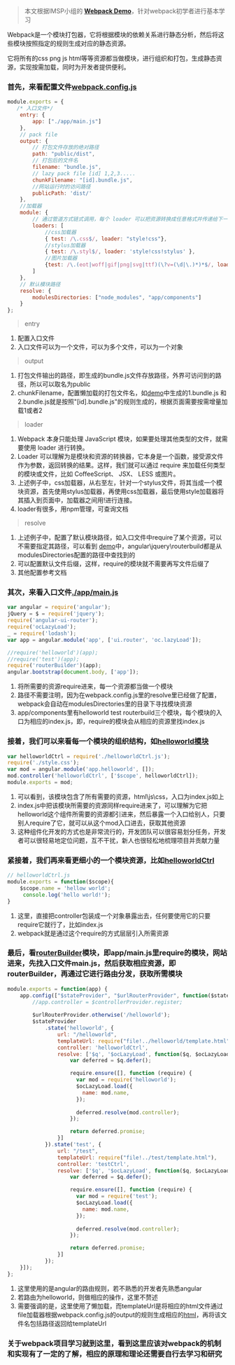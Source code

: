 > 本文根据IMSP小组的 __[Webpack Demo](http://99.48.236.51/imsp/imsp-admin-gateway)__，针对webpack初学者进行基本学习

Webpack是一个模块打包器，它将根据模块的依赖关系进行静态分析，然后将这些模块按照指定的规则生成对应的静态资源。

它将所有的css png js html等等资源都当做模块，进行组织和打包，生成静态资源，实现按需加载，同时为开发者提供便利。


### __首先，来看配置文件[webpack.config.js](http://99.48.236.51/imsp/imsp-admin-gateway/blob/master/webpack.config.js)__
```javascript
module.exports = {
   /* 入口文件*/
    entry: {
        app: ["./app/main.js"]
    },
    // pack file
    output: {
        // 打包文件存放的绝对路径
        path: "public/dist",
        // 打包后的文件名
        filename: "bundle.js",
        // lazy pack file [id] 1,2,3.....
        chunkFilename: "[id].bundle.js",
        //网站运行时的访问路径
        publicPath: 'dist/'
    },
    //加载器
    module: {
        // 通过管道方式链式调用，每个 loader 可以把资源转换成任意格式并传递给下一个 loader ，但是最后一个 loader 必须返回 JavaScript。
        loaders: [
            //css加载器
            { test: /\.css$/, loader: "style!css"},
            //stylus加载器
            { test: /\.styl$/, loader: 'style!css!stylus' },
            //图片加载器
            {test: /\.(eot|woff|gif|png|svg|ttf)(\?v=(\d|\.)*)*$/, loader: "file-loader"}
        ]
    },
    // 默认模块路径
    resolve: {
        modulesDirectories: ["node_modules", "app/components"]
    }
};
```

> entry

1. 配置入口文件
2. 入口文件可以为一个文件，可以为多个文件，可以为一个对象

> output

1. 打包文件输出的路径，即生成的bundle.js文件存放路径，外界可访问到的路径，所以可以取名为public
2. chunkFilename，配置懒加载的打包文件名，如[demo](http://99.48.236.51/imsp/imsp-admin-gateway/tree/master/public/dist)中生成的1.bundle.js 和2.bundle.js就是按照"[id].bundle.js"的规则生成的，根据页面需要按需增量加载1或者2

> loader

1. Webpack 本身只能处理 JavaScript 模块，如果要处理其他类型的文件，就需要使用 loader 进行转换。
2. Loader 可以理解为是模块和资源的转换器，它本身是一个函数，接受源文件作为参数，返回转换的结果。这样，我们就可以通过 require 来加载任何类型的模块或文件，比如 CoffeeScript、 JSX、 LESS 或图片。
3. 上述例子中，css加载器，从右至左，针对一个stylus文件，将其当成一个模块资源，首先使用stylus加载器，再使用css加载器，最后使用style加载器将其插入到页面中，加载器之间用!进行连接。
4. loader有很多，用npm管理，可查询文档 

> resolve

1. 上述例子中，配置了默认模块路径，如入口文件中require了某个资源，可以不需要指定其路径，可以看到 [demo](http://99.48.236.51/imsp/imsp-admin-gateway/blob/master/app/main.js)中，angular\jquery\routerbuild都是从modulesDirectories配置的路径中查找到的
2. 可以配置默认文件后缀，这样，require的模块就不需要再写文件后缀了
3. 其他配置参考文档


### __其次，来看入口文件[./app/main.js](http://99.48.236.51/imsp/imsp-admin-gateway/blob/master/app/main.js)__
```javascript
var angular = require('angular');
jQuery = $ = require('jquery');
require('angular-ui-router');
require('ocLazyLoad');
_ = require('lodash');
var app = angular.module('app', ['ui.router', 'oc.lazyLoad']);

//require('helloworld')(app);
//require('test')(app);
require('routerBuilder')(app);
angular.bootstrap(document.body, ['app']);
```

1. 将所需要的资源require进来，每一个资源都当做一个模块
2. 路径不需要注明，因为在webpack.config.js里的resolve里已经做了配置，webpack会自动在modulesDirectories里的目录下寻找模块资源
3. app/components里有helloworld test routerbuild三个模块，每个模块的入口为相应的index.js，即，require的模块会从相应的资源里找index.js


### __接着，我们可以来看每一个模块的组织结构，如[helloworld模块](http://99.48.236.51/imsp/imsp-admin-gateway/tree/master/app/components/helloworld)__

```javascript
var helloworldCtrl = require('./helloworldCtrl.js');
require('./style.css');
var mod = angular.module('app.helloworld', []);
mod.controller('helloworldCtrl', ['$scope', helloworldCtrl]);
module.exports = mod;
```

1. 可以看到，该模块包含了所有需要的资源，html\js\css，入口为index.js如上
2. index.js中把该模块所需要的资源同样require进来了，可以理解为它把helloworld这个组件所需要的资源都引进来，然后暴露一个入口给别人，只要别人require了它，就可以从这个mod入口进去，获取其他资源
3. 这种组件化开发的方式也是非常流行的，开发团队可以很容易划分任务，开发者可以很轻易地定位问题，互不干扰，新人也很轻松地梳理项目并贡献力量

### __紧接着，我们再来看更细小的一个模块资源，比如[helloworldCtrl](http://99.48.236.51/imsp/imsp-admin-gateway/blob/master/app/components/helloworld/helloworldCtrl.js)__

```javascript
// helloworldCtrl.js
module.exports = function($scope){
    $scope.name = 'hellow world';
     console.log('hello world!');
}
```

1. 这里，直接把controller包装成一个对象暴露出去，任何要使用它的只要require它就行了，比如index.js
2. webpack就是通过这个require的方式层层引入所需资源


### __最后，看[routerBuilder](http://99.48.236.51/imsp/imsp-admin-gateway/blob/master/app/components/routerBuilder/index.js)模块，即app/main.js里require的模块，网站进来，先找入口文件main.js，然后获取相应资源，即routerBuilder，再通过它进行路由分发，获取所需模块__

```javascript
module.exports = function(app) {
    app.config(["$stateProvider", "$urlRouterProvider", function($stateProvider, $urlRouterProvider) {
        //app.controller = $controllerProvider.register;
   
        $urlRouterProvider.otherwise('/helloworld');
        $stateProvider
            .state('helloworld', {
                url: "/helloworld",
                templateUrl: require("file!../helloworld/template.html"),
                controller: 'helloworldCtrl',
                resolve: ['$q', '$ocLazyLoad', function($q, $ocLazyLoad) {
                    var deferred = $q.defer();

                    require.ensure([], function (require) {
                      var mod = require('helloworld');
                      $ocLazyLoad.load({
                        name: mod.name,
                      });
                      
                      deferred.resolve(mod.controller);
                    });

                    return deferred.promise;
                }]
            }).state('test', {
                url: "/test",
                templateUrl: require("file!../test/template.html"),
                controller: 'testCtrl',
                resolve: ['$q', '$ocLazyLoad', function($q, $ocLazyLoad) {
                    var deferred = $q.defer();

                    require.ensure([], function (require) {
                      var mod = require('test');
                      $ocLazyLoad.load({
                        name: mod.name,
                      });
                      
                      deferred.resolve(mod.controller);
                    });

                    return deferred.promise;
                }]
            });
    }]);
};
```

1.  这里使用的是angular的路由规则，若不熟悉的开发者先熟悉angular
2.  若路由为helloworld，则做相应的操作，这里不赘述
3.  需要强调的是，这里使用了懒加载，而templateUrl是将相应的html文件通过file加载器根据webpack.config.js的output的规则生成相应的[html](http://99.48.236.51/imsp/imsp-admin-gateway/blob/master/public/dist/abfa204b1f78a1d11d31102929d0fe6c.html)，再将该文件名包括路径返回给templateUrl


### __关于webpack项目学习就到这里，看到这里应该对webpack的机制和实现有了一定的了解，相应的原理和理论还需要自行去学习和研究__